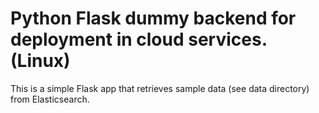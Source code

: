 # Python Flask dummy backend for deployment in cloud services. (Linux)

This is a simple Flask app that retrieves sample data (see data directory) from Elasticsearch.
